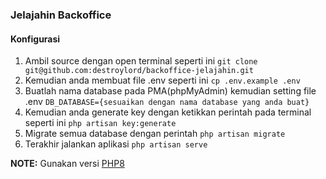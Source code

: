 ### Jelajahin Backoffice

#### Konfigurasi

1. Ambil source dengan open terminal seperti ini ``git clone git@github.com:destroylord/backoffice-jelajahin.git``
2. Kemudian anda membuat file .env seperti ini ``cp .env.example .env``
3. Buatlah nama database pada PMA(phpMyAdmin) kemudian setting file .env ``DB_DATABASE={sesuaikan dengan nama database yang anda buat}``
4. Kemudian anda generate key dengan ketikkan perintah pada terminal seperti ini ``php artisan key:generate``
5. Migrate semua database dengan perintah ``php artisan migrate``
6. Terakhir jalankan aplikasi ``php artisan serve``


**NOTE:** Gunakan versi [PHP8](http://example.com/ "PHP8")
